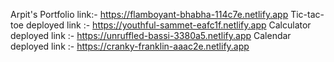 Arpit's Portfolio link:- https://flamboyant-bhabha-114c7e.netlify.app
Tic-tac-toe deployed link :- https://youthful-sammet-eafc1f.netlify.app
Calculator deployed link :- https://unruffled-bassi-3380a5.netlify.app
Calendar deployed link :- https://cranky-franklin-aaac2e.netlify.app
